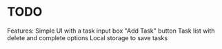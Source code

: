 # TODO
Features: Simple UI with a task input box "Add Task" button Task list with delete and complete options Local storage to save tasks
